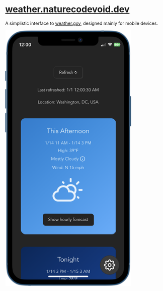 # [weather.naturecodevoid.dev](https://weather.naturecodevoid.dev/)

A simplistic interface to [weather.gov](https://www.weather.gov/), designed mainly for mobile devices.

<img src="./preview.png" width="400" />
